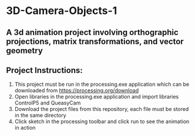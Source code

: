 # 3D-Camera-Objects-1
## A 3d animation project involving orthographic projections, matrix transformations, and vector geometry
## Project Instructions:

1. This project must be run in the processing.exe application which can be downloaded from https://processing.org/download
2. Open libraries in the processing.exe application and import libraries ControlP5 and QueasyCam 
3. Download the project files from this repository, each file must be stored in the same directory
4. Click sketch in the processing toolbar and click run to see the animation in action

